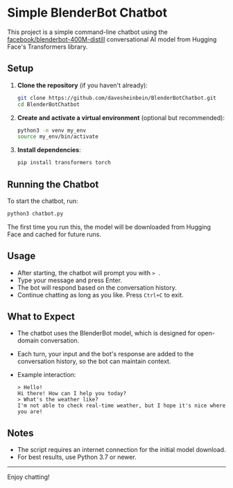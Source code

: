 # Simple BlenderBot Chatbot

This project is a simple command-line chatbot using the [facebook/blenderbot-400M-distill](https://huggingface.co/facebook/blenderbot-400M-distill) conversational AI model from Hugging Face's Transformers library.

## Setup

1. **Clone the repository** (if you haven't already):

   ```sh
   git clone https://github.com/davesheinbein/BlenderBotChatbot.git
   cd BlenderBotChatbot
   ```

2. **Create and activate a virtual environment** (optional but recommended):

   ```sh
   python3 -m venv my_env
   source my_env/bin/activate
   ```

3. **Install dependencies**:

   ```sh
   pip install transformers torch
   ```

## Running the Chatbot

To start the chatbot, run:

```sh
python3 chatbot.py
```

The first time you run this, the model will be downloaded from Hugging Face and cached for future runs.

## Usage

- After starting, the chatbot will prompt you with `> `.
- Type your message and press Enter.
- The bot will respond based on the conversation history.
- Continue chatting as long as you like. Press `Ctrl+C` to exit.

## What to Expect

- The chatbot uses the BlenderBot model, which is designed for open-domain conversation.
- Each turn, your input and the bot's response are added to the conversation history, so the bot can maintain context.
- Example interaction:

  ```
  > Hello!
  Hi there! How can I help you today?
  > What's the weather like?
  I'm not able to check real-time weather, but I hope it's nice where you are!
  ```

## Notes

- The script requires an internet connection for the initial model download.
- For best results, use Python 3.7 or newer.

---

Enjoy chatting!
